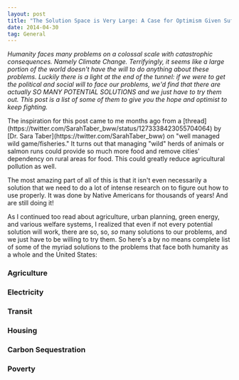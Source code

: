 ```yaml
---
layout: post
title: "The Solution Space is Very Large: A Case for Optimism Given Sufficient Political Will"
date: 2014-04-30
tag: General
---
```

<i>Humanity faces many problems on a colossal scale with catastrophic consequences. Namely Climate Change. Terrifyingly, it seems like a large portion of the world doesn't have the will to do anything about these problems. Luckily there is a light at the end of the tunnel: if we were to get the political and social will to face our problems, we'd find that there are actually SO MANY POTENTIAL SOLUTIONS and we just have to try them out. This post is a list of some of them to give you the hope and optimist to keep fighting.</i>

<p>The inspiration for this post came to me months ago from a [thread](https://twitter.com/SarahTaber_bww/status/1273338423055704064) by [Dr. Sara Taber](https://twitter.com/SarahTaber_bww) on "well managed wild game/fisheries." It turns out that managing "wild" herds of animals or salmon runs could provide so much more food and remove cities' dependency on rural areas for food. This could greatly reduce agricultural pollution as well.

The most amazing part of all of this is that it isn't even necessarily a solution that we need to do a lot of intense research on to figure out how to use properly. It was done by Native Americans for thousands of years! And are still doing it!

As I continued too read about agriculture, urban planning, green energy, and various welfare systems, I realized that even if not every potential solution will work, there are so, so, _so_ many solutions to our problems, and we just have to be willing to try them. So here's a by no means complete list of some of the myriad solutions to the problems that face both humanity as a whole and the United States:</p>

<h3>Agriculture</h3>

<h3>Electricity</h3>

<h3>Transit</h3>

<h3>Housing</h3>

<h3>Carbon Sequestration</h3>

<h3>Poverty</h3>
